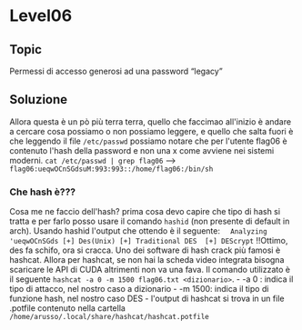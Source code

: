 # Level06
## Topic
Permessi di accesso generosi ad una password “legacy”
## Soluzione
Allora questa è un pò più terra terra, quello che faccimao all'inizio è andare a cercare cosa possiamo o non possiamo leggere, e quello che salta fuori è che leggendo il file `/etc/passwd` possiamo notare che per l'utente flag06 è contenuto l'hash della password e non una x come avviene nei sistemi moderni.
`cat /etc/passwd | grep flag06` --> `flag06:ueqwOCnSGdsuM:993:993::/home/flag06:/bin/sh`
### Che hash è???
Cosa me ne faccio dell'hash? prima cosa devo capire che tipo di hash si tratta e per farlo posso usare il comando `hashid` (non presente di default in arch). Usando hashid l'output che ottendo è il seguente:
`   Analyzing 'ueqwOCnSGds
    [+] Des(Unix)
    [+] Traditional DES 
    [+] DEScrypt ` 
!!Ottimo, des fa schifo, ora si cracca. Uno dei software di hash crack più famosi è hashcat. Allora per hashcat, se non hai la scheda video integrata bisogna scaricare le API di CUDA altrimenti non va una fava. Il comando utilizzato è il seguente `hashcat -a 0 -m 1500 flag06.txt <dizionario>`.
    - -a 0 : indica il tipo di attacco, nel nostro caso a dizionario
    - -m 1500: indica il tipo di funzione hash, nel nostro caso DES
    - l'output di hashcat si trova in un file .potfile contenuto nella cartella `/home/arusso/.local/share/hashcat/hashcat.potfile`

